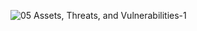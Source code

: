 ![05 Assets, Threats, and Vulnerabilities-1](https://github.com/ButchBytes-sec/ButchBytes-sec/assets/78964580/a6746246-7184-4d27-afe2-d14f2732f087)
